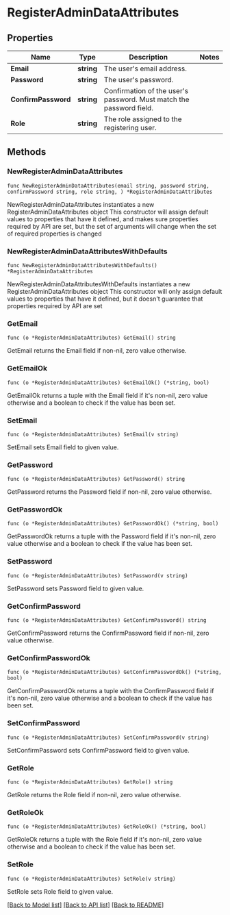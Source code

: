 # RegisterAdminDataAttributes

## Properties

Name | Type | Description | Notes
------------ | ------------- | ------------- | -------------
**Email** | **string** | The user&#39;s email address. | 
**Password** | **string** | The user&#39;s password. | 
**ConfirmPassword** | **string** | Confirmation of the user&#39;s password. Must match the password field. | 
**Role** | **string** | The role assigned to the registering user. | 

## Methods

### NewRegisterAdminDataAttributes

`func NewRegisterAdminDataAttributes(email string, password string, confirmPassword string, role string, ) *RegisterAdminDataAttributes`

NewRegisterAdminDataAttributes instantiates a new RegisterAdminDataAttributes object
This constructor will assign default values to properties that have it defined,
and makes sure properties required by API are set, but the set of arguments
will change when the set of required properties is changed

### NewRegisterAdminDataAttributesWithDefaults

`func NewRegisterAdminDataAttributesWithDefaults() *RegisterAdminDataAttributes`

NewRegisterAdminDataAttributesWithDefaults instantiates a new RegisterAdminDataAttributes object
This constructor will only assign default values to properties that have it defined,
but it doesn't guarantee that properties required by API are set

### GetEmail

`func (o *RegisterAdminDataAttributes) GetEmail() string`

GetEmail returns the Email field if non-nil, zero value otherwise.

### GetEmailOk

`func (o *RegisterAdminDataAttributes) GetEmailOk() (*string, bool)`

GetEmailOk returns a tuple with the Email field if it's non-nil, zero value otherwise
and a boolean to check if the value has been set.

### SetEmail

`func (o *RegisterAdminDataAttributes) SetEmail(v string)`

SetEmail sets Email field to given value.


### GetPassword

`func (o *RegisterAdminDataAttributes) GetPassword() string`

GetPassword returns the Password field if non-nil, zero value otherwise.

### GetPasswordOk

`func (o *RegisterAdminDataAttributes) GetPasswordOk() (*string, bool)`

GetPasswordOk returns a tuple with the Password field if it's non-nil, zero value otherwise
and a boolean to check if the value has been set.

### SetPassword

`func (o *RegisterAdminDataAttributes) SetPassword(v string)`

SetPassword sets Password field to given value.


### GetConfirmPassword

`func (o *RegisterAdminDataAttributes) GetConfirmPassword() string`

GetConfirmPassword returns the ConfirmPassword field if non-nil, zero value otherwise.

### GetConfirmPasswordOk

`func (o *RegisterAdminDataAttributes) GetConfirmPasswordOk() (*string, bool)`

GetConfirmPasswordOk returns a tuple with the ConfirmPassword field if it's non-nil, zero value otherwise
and a boolean to check if the value has been set.

### SetConfirmPassword

`func (o *RegisterAdminDataAttributes) SetConfirmPassword(v string)`

SetConfirmPassword sets ConfirmPassword field to given value.


### GetRole

`func (o *RegisterAdminDataAttributes) GetRole() string`

GetRole returns the Role field if non-nil, zero value otherwise.

### GetRoleOk

`func (o *RegisterAdminDataAttributes) GetRoleOk() (*string, bool)`

GetRoleOk returns a tuple with the Role field if it's non-nil, zero value otherwise
and a boolean to check if the value has been set.

### SetRole

`func (o *RegisterAdminDataAttributes) SetRole(v string)`

SetRole sets Role field to given value.



[[Back to Model list]](../README.md#documentation-for-models) [[Back to API list]](../README.md#documentation-for-api-endpoints) [[Back to README]](../README.md)


